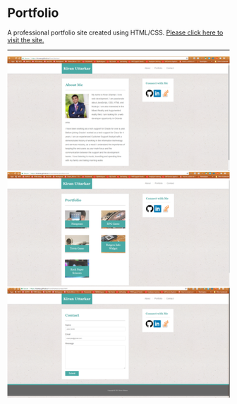 # Portfolio
A professional portfolio site created using HTML/CSS. [Please click here to visit the site.](https://kiranau.github.io/KiranUttarkar/)

***

![Portfolio About](Portfolio.PNG)
![Portfolio](port2.PNG)
![Portfolio Contact](contact.PNG)
